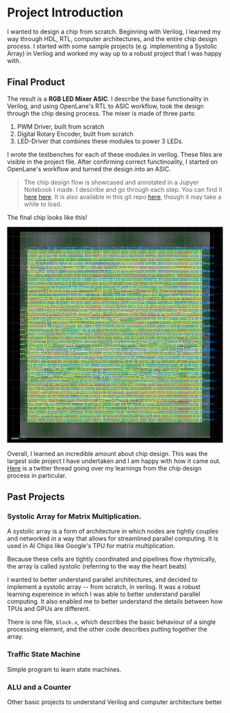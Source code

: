 # Project Introduction 

I wanted to design a chip from scratch. Beginning with Verilog, I learned my way through HDL, RTL, computer architectures, and the entire chip design process. I started with some sample projects (e.g. implementing a Systolic Array) in Verilog and worked my way up to a robust project that I was happy with. 

## Final Product 

The result is a **RGB LED Mixer ASIC**. I describe the base functionality in Verilog, and using OpenLane's RTL to ASIC workflow, took the design through the chip desing process. The mixer is made of three parts: 

1. PWM Driver, built from scratch 
2. Digital Rotary Encoder, built from scratch 
3. LED-Driver that combines these modules to power 3 LEDs.

I wrote the testbenches for each of these modules in verilog. These files are visible in the project file. After confirming correct functinoality, I started on OpenLane's workflow and turned the design into an ASIC. 

> The chip design flow is showcased and annotated in a Jupyer Notebook I made. I describe and go through each step. You can find it [here](https://colab.research.google.com/drive/1cc1IAzJyq1mTwqI_kV7_VD_Q_9GUl906?usp=sharing) <a href="https://colab.research.google.com/drive/1cc1IAzJyq1mTwqI_kV7_VD_Q_9GUl906?usp=sharing" target="_blank">here</a>. It is also available in this git repo [here](openlane_workflow.ipynb), though it may take a while to load. 

The final chip looks like this! 

<p align="center">
  <img src="RGB_Mixer/image.png" alt="GDS File">
</p>


Overall, I learned an incredible amount about chip design. This was the largest side project I have undertaken and I am happy with how it came out. [Here](https://x.com/aj_kourabi/status/1848785595708887177) is a twitter thread going over my learnings from the chip design process in particular. 

## Past Projects 
 
### **Systolic Array for Matrix Multiplication**. 

A systolic array is a form of architecture in which nodes are tightly couples and networked in a way that allows for streamlined parallel computing. It is used in AI Chips like Google's TPU for matrix multiplication. 

Because these cells are tightly coordinated and pipelines flow rhytmically, the array is called systolic (referring to the way the heart beats)

I wanted to better understand parallel architectures, and decided to implement a systolic array -- from scratch, in verilog. It was a robust learning expereince in which I was able to better understand parallel computing. It also enabled me to better understand the details between how TPUs and GPUs are different. 

There is one file, `block.v`, which describes the basic behaviour of a single processing element, and the other code describes putting together the array. 

### Traffic State Machine 
Simple program to learn state machines. 

### ALU and a Counter 
Other basic projects to understand Verilog and computer architecture better 
